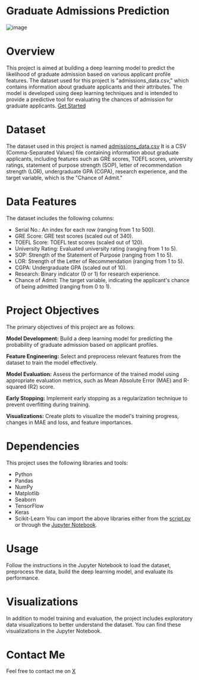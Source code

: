 # Graduate Admissions Prediction
![image](https://github.com/RediZypce/Graduate-Admissions-Prediction/assets/109640560/62b972fb-f9be-46a9-aa26-bb5a5bfdf92a)

# Overview
This project is aimed at building a deep learning model to predict the likelihood of graduate admission based on various applicant profile features. The dataset used for this project is "admissions_data.csv," which contains information about graduate applicants and their attributes. The model is developed using deep learning techniques and is intended to provide a predictive tool for evaluating the chances of admission for graduate applicants. [Get Started](Graduate_Admissions_Prediction.ipynb)

# Dataset
The dataset used in this project is named [admissions_data.csv]("admissions_data.csv.") It is a CSV (Comma-Separated Values) file containing information about graduate applicants, including features such as GRE scores, TOEFL scores, university ratings, statement of purpose strength (SOP), letter of recommendation strength (LOR), undergraduate GPA (CGPA), research experience, and the target variable, which is the "Chance of Admit."

# Data Features
The dataset includes the following columns:

* Serial No.: An index for each row (ranging from 1 to 500).
* GRE Score: GRE test scores (scaled out of 340).
* TOEFL Score: TOEFL test scores (scaled out of 120).
* University Rating: Evaluated university rating (ranging from 1 to 5).
* SOP: Strength of the Statement of Purpose (ranging from 1 to 5).
* LOR: Strength of the Letter of Recommendation (ranging from 1 to 5).
* CGPA: Undergraduate GPA (scaled out of 10).
* Research: Binary indicator (0 or 1) for research experience.
* Chance of Admit: The target variable, indicating the applicant's chance of being admitted (ranging from 0 to 1).

# Project Objectives
The primary objectives of this project are as follows:

__Model Development:__ Build a deep learning model for predicting the probability of graduate admission based on applicant profiles.

__Feature Engineering:__ Select and preprocess relevant features from the dataset to train the model effectively.

__Model Evaluation:__ Assess the performance of the trained model using appropriate evaluation metrics, such as Mean Absolute Error (MAE) and R-squared (R2) score.

__Early Stopping:__ Implement early stopping as a regularization technique to prevent overfitting during training.

__Visualizations:__ Create plots to visualize the model's training progress, changes in MAE and loss, and feature importances.

# Dependencies
This project uses the following libraries and tools:

* Python
* Pandas
* NumPy
* Matplotlib
* Seaborn
* TensorFlow
* Keras
* Scikit-Learn
You can import the above libraries either from the [script.py](script.py) or through the [Jupyter Notebook](Graduate_Admissions_Prediction.ipynb).

# Usage
Follow the instructions in the Jupyter Notebook to load the dataset, preprocess the data, build the deep learning model, and evaluate its performance.

# Visualizations
In addition to model training and evaluation, the project includes exploratory data visualizations to better understand the dataset. You can find these visualizations in the Jupyter Notebook.

# Contact Me
Feel free to contact me on [X](https://twitter.com/RediZypce)
